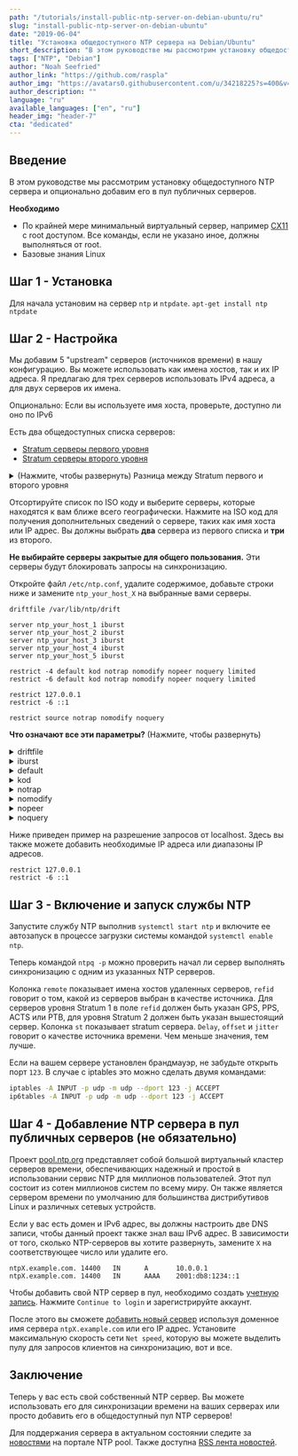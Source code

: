 ```yaml
---
path: "/tutorials/install-public-ntp-server-on-debian-ubuntu/ru"
slug: "install-public-ntp-server-on-debian-ubuntu"
date: "2019-06-04"
title: "Установка общедоступного NTP сервера на Debian/Ubuntu"
short_description: "В этом руководстве мы рассмотрим установку общедоступного NTP сервера и опционально добавим его в пул публичных серверов."
tags: ["NTP", "Debian"]
author: "Noah Seefried"
author_link: "https://github.com/raspla"
author_img: "https://avatars0.githubusercontent.com/u/34218225?s=400&v=4"
author_description: ""
language: "ru"
available_languages: ["en", "ru"]
header_img: "header-7"
cta: "dedicated"
---
```


## Введение

В этом руководстве мы рассмотрим установку общедоступного NTP сервера и опционально добавим его в пул публичных серверов.

**Необходимо**

- По крайней мере минимальный виртуальный сервер, например [CX11](https://www.hetzner.com/cloud) с root доступом. Все команды, если не указано иное, должны выполняться от root.
- Базовые знания Linux

## Шаг 1 - Установка

Для начала установим на сервер `ntp` и `ntpdate`.
`apt-get install ntp ntpdate`

## Шаг 2 - Настройка

Мы добавим 5 "upstream" серверов (источников времени) в нашу конфигурацию. Вы можете использовать как имена хостов, так и их IP адреса. Я предлагаю для трех серверов использовать IPv4 адреса, а для двух серверов их имена.

Опционально: Если вы используете имя хоста, проверьте, доступно ли оно по IPv6

Есть два общедоступных списка серверов:

- [Stratum серверы первого уровня](https://support.ntp.org/bin/view/Servers/StratumOneTimeServers)
- [Stratum серверы второго уровня](https://support.ntp.org/bin/view/Servers/StratumTwoTimeServers)

<details>
    <summary>(Нажмите, чтобы развернуть) Разница между Stratum первого и второго уровня</summary>

Основные серверы называются Stratum 1 и они напрямую подключены к источнику точного времени, который называется Stratum 0. Такими источниками могут быть атомные часы, GPS приемник или система радио навигации. Сервер времени Stratum 1 передает время другим устройствам в сети, уровня Stratum 2. Они так же могут использоваться в качестве источника времени и оборудование, выполняющее с ними синхронизацию становятся устройствами с уровнем Stratum 3.
</details>

Отсортируйте список по ISO коду и выберите серверы, которые находятся к вам ближе всего географически. Нажмите на ISO код для получения дополнительных сведений о сервере, таких как имя хоста или IP адрес. Вы должны выбрать **два** сервера из первого списка и **три** из второго.

**Не выбирайте серверы закрытые для общего пользования.** Эти серверы будут блокировать запросы на синхронизацию.

Откройте файл `/etc/ntp.conf`, удалите содержимое, добавьте строки ниже и замените `ntp_your_host_X` на выбранные вами серверы.

```
driftfile /var/lib/ntp/drift

server ntp_your_host_1 iburst
server ntp_your_host_2 iburst
server ntp_your_host_3 iburst
server ntp_your_host_4 iburst
server ntp_your_host_5 iburst

restrict -4 default kod notrap nomodify nopeer noquery limited
restrict -6 default kod notrap nomodify nopeer noquery limited

restrict 127.0.0.1
restrict -6 ::1

restrict source notrap nomodify noquery
```

**Что означают все эти параметры?**
(Нажмите, чтобы развернуть)

<details>
    <summary>driftfile</summary>

Файл содержит только одно значение для корректировки тактовой частоты системных часов после каждого запуска системы или сервиса.
</details>

<details>
    <summary>iburst</summary>

С включенной опцией iburst на NTP сервер отправляется до десяти запросов на синхронизацию в течении минуты. Когда iburst выключен, отправляется только один запрос.
</details>

<details>
    <summary>default</summary>

Данная опция по умолчанию запрещает все, что явно не разрешено.
</details>

<details>
    <summary>kod</summary>

Опция kod позволяет отправлять так называемые a «kiss-of-death» пакеты, если доступ запрещен.
</details>

<details>
    <summary>notrap</summary>

Параметр notrap предотвращает прерывания протокола управления сообщениями ntpdc.
</details>

<details>
    <summary>nomodify</summary>

Параметр nomodify предотвращает попытки изменения конфигурации.
</details>

<details>
    <summary>nopeer</summary>

 Опция nopeer предотвращает синхронизацию сервера с обслуживаемым хостом
</details>

<details>
    <summary>noquery</summary>

С опцией noquery сервер игнорирует запросы `ntpq` и `ntpdc`, но не запросы на синхронизацию времени.
</details>

Ниже приведен пример на разрешение запросов от localhost. Здесь вы также можете добавить необходимые IP адреса или диапазоны IP адресов.

```
restrict 127.0.0.1
restrict -6 ::1
```

## Шаг 3 - Включение и запуск службы NTP

Запустите службу NTP выполнив `systemctl start ntp` и включите ее автозапуск в процессе загрузки системы командой `systemctl enable ntp`.

Теперь командой `ntpq -p` можно проверить начал ли сервер выполнять синхронизацию с одним из указанных NTP серверов.

Колонка `remote` показывает имена хостов удаленных серверов, `refid` говорит о том, какой из серверов выбран в качестве источника. Для серверов уровня Stratum 1 в поле `refid` должен быть указан GPS, PPS, ACTS или PTB, для уровня Stratum 2 должен быть указан вышестоящий сервер. Колонка `st` показывает stratum сервера. `Delay`, `offset` и `jitter` говорит о качестве источника времени. Чем меньше значения, тем лучше.

Если на вашем сервере установлен брандмауэр, не забудьте открыть порт `123`. В случае с iptables это можно сделать двумя командами:

```bash
iptables -A INPUT -p udp -m udp --dport 123 -j ACCEPT
ip6tables -A INPUT -p udp -m udp --dport 123 -j ACCEPT
```

## Шаг 4 - Добавление NTP сервера в пул публичных серверов (не обязательно)

Проект [pool.ntp.org](https://www.ntppool.org/) представляет собой большой виртуальный кластер серверов времени, обеспечивающих надежный и простой в использовании сервис NTP для миллионов пользователей.
Этот пул состоит из сотен миллионов систем по всему миру. Он также является сервером времени по умолчанию для большинства дистрибутивов Linux и различных сетевых устройств.

Если у вас есть домен и IPv6 адрес, вы должны настроить две DNS записи, чтобы данный проект также знал ваш IPv6 адрес. В зависимости от того, сколько NTP-серверов вы хотите развернуть, замените `X` на соответствующее число или удалите его.

```
ntpX.example.com. 14400   IN      A       10.0.0.1
ntpX.example.com. 14400   IN      AAAA    2001:db8:1234::1
```

Чтобы добавить свой NTP сервер в пул, необходимо создать [учетную запись](https://manage.ntppool.org/manage). Нажмите `Continue to login` и зарегистрируйте аккаунт.

После этого вы сможете [добавить новый сервер](https://manage.ntppool.org/manage/servers#add) используя доменное имя сервера `ntpX.example.com` или его IP адрес. Установите максимальную скорость сети `Net speed`, которую вы можете выделить пулу для запросов клиентов на синхронизацию, вот и все.

## Заключение

Теперь у вас есть свой собственный NTP сервер. Вы можете использовать его для синхронизации времени на ваших серверах или просто добавить его в общедоступный пул NTP серверов!

Для поддержания сервера в актуальном состоянии следите за [новостями](https://www.ntppool.org/#news) на портале NTP pool. Также доступна [RSS лента новостей](https://news.ntppool.org/post/index.xml).
